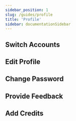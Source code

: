 ```yaml
---
sidebar_position: 1
slug: /guides/profile
title: 'Profile'
sidebar: documentationSidebar
---
```


## Switch Accounts
## Edit Profile
## Change Password
## Provide Feedback
## Add Credits